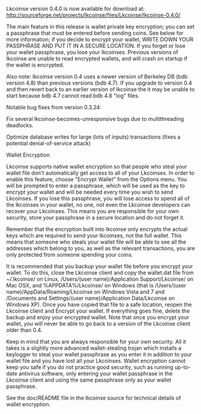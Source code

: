 Lkcoinse version 0.4.0 is now available for download at:
http://sourceforge.net/projects/lkcoinse/files/Lkcoinse/lkcoinse-0.4.0/

The main feature in this release is wallet private key encryption;
you can set a passphrase that must be entered before sending coins.
See below for more information; if you decide to encrypt your wallet,
WRITE DOWN YOUR PASSPHRASE AND PUT IT IN A SECURE LOCATION. If you
forget or lose your wallet passphrase, you lose your lkcoinses.
Previous versions of lkcoinse are unable to read encrypted wallets,
and will crash on startup if the wallet is encrypted.

Also note: lkcoinse version 0.4 uses a newer version of Berkeley DB
(bdb version 4.8) than previous versions (bdb 4.7). If you upgrade
to version 0.4 and then revert back to an earlier version of lkcoinse
the it may be unable to start because bdb 4.7 cannot read bdb 4.8
"log" files.


Notable bug fixes from version 0.3.24:

Fix several lkcoinse-becomes-unresponsive bugs due to multithreading
deadlocks.

Optimize database writes for large (lots of inputs) transactions
(fixes a potential denial-of-service attack)


Wallet Encryption

Lkcoinse supports native wallet encryption so that people who steal your
wallet file don't automatically get access to all of your Lkcoinses.
In order to enable this feature, choose "Encrypt Wallet" from the
Options menu.  You will be prompted to enter a passphrase, which
will be used as the key to encrypt your wallet and will be needed
every time you wish to send Lkcoinses.  If you lose this passphrase,
you will lose access to spend all of the lkcoinses in your wallet,
no one, not even the Lkcoinse developers can recover your Lkcoinses.
This means you are responsible for your own security, store your
passphrase in a secure location and do not forget it.

Remember that the encryption built into lkcoinse only encrypts the
actual keys which are required to send your lkcoinses, not the full
wallet.  This means that someone who steals your wallet file will
be able to see all the addresses which belong to you, as well as the
relevant transactions, you are only protected from someone spending
your coins.

It is recommended that you backup your wallet file before you
encrypt your wallet.  To do this, close the Lkcoinse client and
copy the wallet.dat file from ~/.lkcoinse/ on Linux, /Users/(user
name)/Application Support/Lkcoinse/ on Mac OSX, and %APPDATA%/Lkcoinse/
on Windows (that is /Users/(user name)/AppData/Roaming/Lkcoinse on
Windows Vista and 7 and /Documents and Settings/(user name)/Application
Data/Lkcoinse on Windows XP).  Once you have copied that file to a
safe location, reopen the Lkcoinse client and Encrypt your wallet.
If everything goes fine, delete the backup and enjoy your encrypted
wallet.  Note that once you encrypt your wallet, you will never be
able to go back to a version of the Lkcoinse client older than 0.4.

Keep in mind that you are always responsible for your own security.
All it takes is a slightly more advanced wallet-stealing trojan which
installs a keylogger to steal your wallet passphrase as you enter it
in addition to your wallet file and you have lost all your Lkcoinses.
Wallet encryption cannot keep you safe if you do not practice
good security, such as running up-to-date antivirus software, only
entering your wallet passphrase in the Lkcoinse client and using the
same passphrase only as your wallet passphrase.

See the doc/README file in the lkcoinse source for technical details
of wallet encryption.
